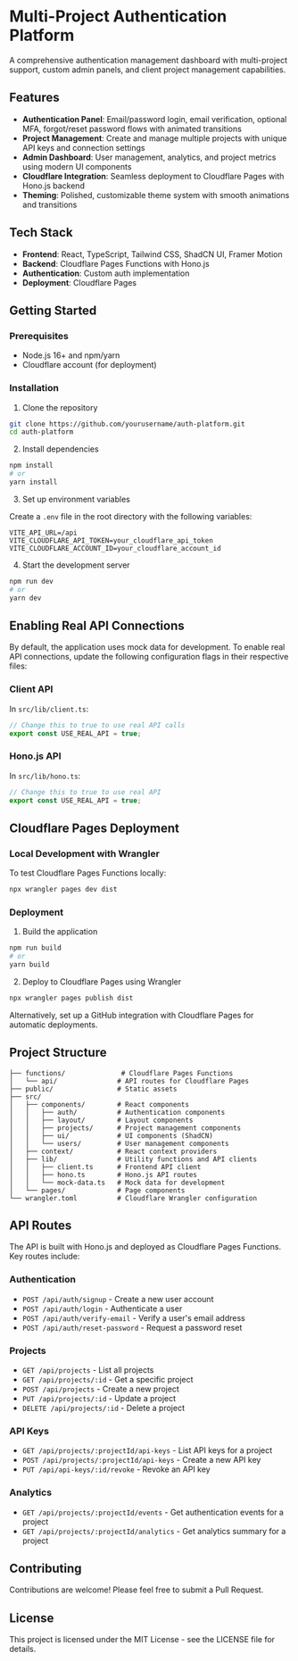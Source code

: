 # Multi-Project Authentication Platform

A comprehensive authentication management dashboard with multi-project support, custom admin panels, and client project management capabilities.

## Features

- **Authentication Panel**: Email/password login, email verification, optional MFA, forgot/reset password flows with animated transitions
- **Project Management**: Create and manage multiple projects with unique API keys and connection settings
- **Admin Dashboard**: User management, analytics, and project metrics using modern UI components
- **Cloudflare Integration**: Seamless deployment to Cloudflare Pages with Hono.js backend
- **Theming**: Polished, customizable theme system with smooth animations and transitions

## Tech Stack

- **Frontend**: React, TypeScript, Tailwind CSS, ShadCN UI, Framer Motion
- **Backend**: Cloudflare Pages Functions with Hono.js
- **Authentication**: Custom auth implementation
- **Deployment**: Cloudflare Pages

## Getting Started

### Prerequisites

- Node.js 16+ and npm/yarn
- Cloudflare account (for deployment)

### Installation

1. Clone the repository

```bash
git clone https://github.com/yourusername/auth-platform.git
cd auth-platform
```

2. Install dependencies

```bash
npm install
# or
yarn install
```

3. Set up environment variables

Create a `.env` file in the root directory with the following variables:

```
VITE_API_URL=/api
VITE_CLOUDFLARE_API_TOKEN=your_cloudflare_api_token
VITE_CLOUDFLARE_ACCOUNT_ID=your_cloudflare_account_id
```

4. Start the development server

```bash
npm run dev
# or
yarn dev
```

## Enabling Real API Connections

By default, the application uses mock data for development. To enable real API connections, update the following configuration flags in their respective files:

### Client API

In `src/lib/client.ts`:

```typescript
// Change this to true to use real API calls
export const USE_REAL_API = true;
```

### Hono.js API

In `src/lib/hono.ts`:

```typescript
// Change this to true to use real API
export const USE_REAL_API = true;
```

## Cloudflare Pages Deployment

### Local Development with Wrangler

To test Cloudflare Pages Functions locally:

```bash
npx wrangler pages dev dist
```

### Deployment

1. Build the application

```bash
npm run build
# or
yarn build
```

2. Deploy to Cloudflare Pages using Wrangler

```bash
npx wrangler pages publish dist
```

Alternatively, set up a GitHub integration with Cloudflare Pages for automatic deployments.

## Project Structure

```
├── functions/              # Cloudflare Pages Functions
│   └── api/               # API routes for Cloudflare Pages
├── public/                # Static assets
├── src/
│   ├── components/        # React components
│   │   ├── auth/          # Authentication components
│   │   ├── layout/        # Layout components
│   │   ├── projects/      # Project management components
│   │   ├── ui/            # UI components (ShadCN)
│   │   └── users/         # User management components
│   ├── context/           # React context providers
│   ├── lib/               # Utility functions and API clients
│   │   ├── client.ts      # Frontend API client
│   │   ├── hono.ts        # Hono.js API routes
│   │   └── mock-data.ts   # Mock data for development
│   └── pages/             # Page components
└── wrangler.toml          # Cloudflare Wrangler configuration
```

## API Routes

The API is built with Hono.js and deployed as Cloudflare Pages Functions. Key routes include:

### Authentication

- `POST /api/auth/signup` - Create a new user account
- `POST /api/auth/login` - Authenticate a user
- `POST /api/auth/verify-email` - Verify a user's email address
- `POST /api/auth/reset-password` - Request a password reset

### Projects

- `GET /api/projects` - List all projects
- `GET /api/projects/:id` - Get a specific project
- `POST /api/projects` - Create a new project
- `PUT /api/projects/:id` - Update a project
- `DELETE /api/projects/:id` - Delete a project

### API Keys

- `GET /api/projects/:projectId/api-keys` - List API keys for a project
- `POST /api/projects/:projectId/api-keys` - Create a new API key
- `PUT /api/api-keys/:id/revoke` - Revoke an API key

### Analytics

- `GET /api/projects/:projectId/events` - Get authentication events for a project
- `GET /api/projects/:projectId/analytics` - Get analytics summary for a project

## Contributing

Contributions are welcome! Please feel free to submit a Pull Request.

## License

This project is licensed under the MIT License - see the LICENSE file for details.
